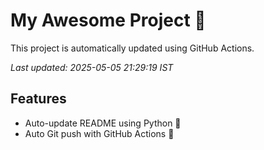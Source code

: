 # My Awesome Project 🚀

This project is automatically updated using GitHub Actions.

_Last updated: 2025-05-05 21:29:19 IST_

## Features
- Auto-update README using Python 🐍
- Auto Git push with GitHub Actions 🤖
